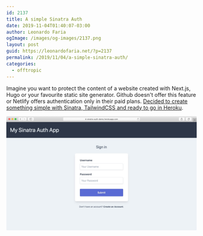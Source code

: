 ```yaml
---
id: 2137
title: A simple Sinatra Auth
date: 2019-11-04T01:40:07-03:00
author: Leonardo Faria
ogImage: /images/og-images/2137.png
layout: post
guid: https://leonardofaria.net/?p=2137
permalink: /2019/11/04/a-simple-sinatra-auth/
categories:
  - offtropic
---
```

Imagine you want to protect the content of a website created with Next.js, Hugo or your favourite static site generator. Github doesn't offer this feature or Netlify offers authentication only in their paid plans. [Decided to create something simple with Sinatra, TailwindCSS and ready to go in Heroku](https://bit.ly/sinatra-auth).

[![Sinatra Auth screenshot](/wp-content/uploads/2019/11/sinatra-auth.jpg)](https://bit.ly/sinatra-auth)</figure>
